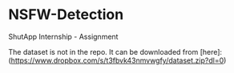 # NSFW-Detection
ShutApp Internship - Assignment

The dataset is not in the repo.
It can be downloaded from [here]:(https://www.dropbox.com/s/t3fbvk43nmvwgfy/dataset.zip?dl=0)

